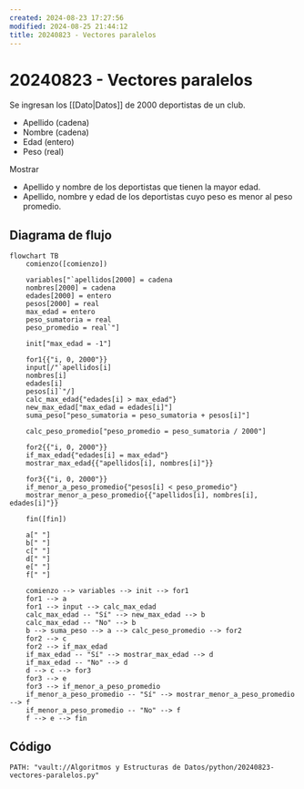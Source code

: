 ```yaml
---
created: 2024-08-23 17:27:56
modified: 2024-08-25 21:44:12
title: 20240823 - Vectores paralelos
---
```


# 20240823 - Vectores paralelos

Se ingresan los [[Dato|Datos]] de 2000 deportistas de un club.

- Apellido (cadena)
- Nombre (cadena)
- Edad (entero)
- Peso (real)

Mostrar

- Apellido y nombre de los deportistas que tienen la mayor edad.
- Apellido, nombre y edad de los deportistas cuyo peso es menor al peso promedio.

## Diagrama de flujo

```mermaid
flowchart TB
	comienzo([comienzo])
    
	variables["`apellidos[2000] = cadena
	nombres[2000] = cadena
	edades[2000] = entero
	pesos[2000] = real
	max_edad = entero
	peso_sumatoria = real
	peso_promedio = real`"]
	
	init["max_edad = -1"]
	
	for1{{"i, 0, 2000"}}
	input[/"`apellidos[i]
	nombres[i]
	edades[i]
	pesos[i]`"/]
	calc_max_edad{"edades[i] > max_edad"}
	new_max_edad["max_edad = edades[i]"]
	suma_peso["peso_sumatoria = peso_sumatoria + pesos[i]"]
	
	calc_peso_promedio["peso_promedio = peso_sumatoria / 2000"]
	
	for2{{"i, 0, 2000"}}
	if_max_edad{"edades[i] = max_edad"}
	mostrar_max_edad{{"apellidos[i], nombres[i]"}}
	
	for3{{"i, 0, 2000"}}
	if_menor_a_peso_promedio{"pesos[i] < peso_promedio"}
	mostrar_menor_a_peso_promedio{{"apellidos[i], nombres[i], edades[i]"}}
	
	fin([fin])
	
	a[" "]
	b[" "]
	c[" "]
	d[" "]
	e[" "]
	f[" "]
    
	comienzo --> variables --> init --> for1
	for1 --> a
	for1 --> input --> calc_max_edad
	calc_max_edad -- "Sí" --> new_max_edad --> b
	calc_max_edad -- "No" --> b
	b --> suma_peso --> a --> calc_peso_promedio --> for2
	for2 --> c
	for2 --> if_max_edad
	if_max_edad -- "Sí" --> mostrar_max_edad --> d
	if_max_edad -- "No" --> d
	d --> c --> for3
	for3 --> e
	for3 --> if_menor_a_peso_promedio
	if_menor_a_peso_promedio -- "Sí" --> mostrar_menor_a_peso_promedio --> f
	if_menor_a_peso_promedio -- "No" --> f
	f --> e --> fin
```

## Código

```embed-python
PATH: "vault://Algoritmos y Estructuras de Datos/python/20240823-vectores-paralelos.py"
```
